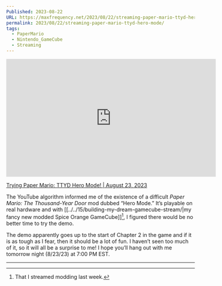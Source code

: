 ```yaml
---
Published: 2023-08-22
URL: https://maxfrequency.net/2023/08/22/streaming-paper-mario-ttyd-hero-mode/
permalink: 2023/08/22/streaming-paper-mario-ttyd-hero-mode/
tags:
  - PaperMario
  - Nintendo_GameCube
  - Streaming
---
```

<div class=iframe-container>
<iframe width="560" height="315" src="https://www.youtube-nocookie.com/embed/6OB6zd4ccRA?si=Yo5RHP0BYS0lOd54" title="YouTube video player" frameborder="0" allow="accelerometer; autoplay; clipboard-write; encrypted-media; gyroscope; picture-in-picture; web-share" allowfullscreen></iframe>
</div>

[Trying Paper Mario: TTYD Hero Mode! | August 23, 2023](https://www.youtube.com/live/6OB6zd4ccRA)

The YouTube algorithm informed me of the existence of a difficult *Paper Mario: The Thousand-Year Door* mod dubbed “Hero Mode.” It’s playable on real hardware and with [[../../15/building-my-dream-gamecube-stream/|my fancy new modded Spice Orange GameCube]][^1], I figured there would be no better time to try the demo.

The demo apparently goes up to the start of Chapter 2 in the game and if it is as tough as I fear, then it should be a lot of fun. I haven’t seen too much of it, so it will all be a surprise to me! I hope you’ll hang out with me tomorrow night (8/23/23) at 7:00 PM EST.

---
[^1]: That I streamed modding last week.
